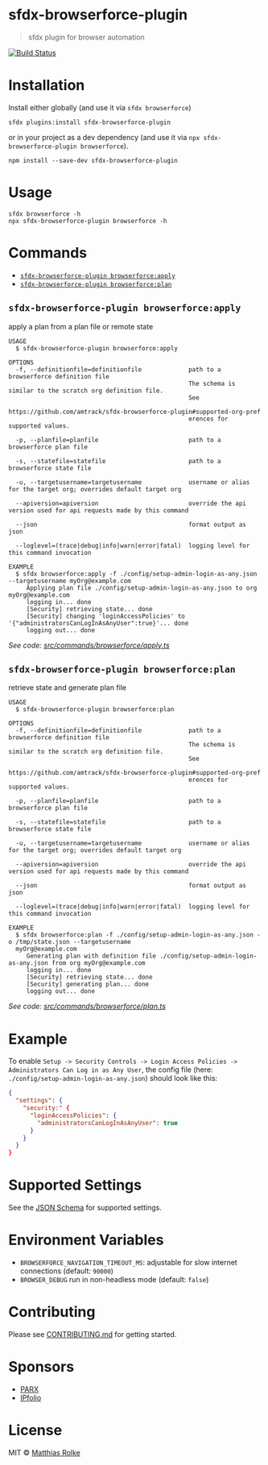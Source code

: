 # sfdx-browserforce-plugin

> sfdx plugin for browser automation

[![Build Status](https://travis-ci.org/amtrack/sfdx-browserforce-plugin.svg?branch=master)](https://travis-ci.org/amtrack/sfdx-browserforce-plugin)

# Installation

Install either globally (and use it via `sfdx browserforce`)

```console
sfdx plugins:install sfdx-browserforce-plugin
```

or in your project as a dev dependency (and use it via `npx sfdx-browserforce-plugin browserforce`).

```console
npm install --save-dev sfdx-browserforce-plugin
```

# Usage

```console
sfdx browserforce -h
npx sfdx-browserforce-plugin browserforce -h
```

# Commands

<!-- commands -->
* [`sfdx-browserforce-plugin browserforce:apply`](#sfdx-browserforce-plugin-browserforceapply)
* [`sfdx-browserforce-plugin browserforce:plan`](#sfdx-browserforce-plugin-browserforceplan)

## `sfdx-browserforce-plugin browserforce:apply`

apply a plan from a plan file or remote state

```
USAGE
  $ sfdx-browserforce-plugin browserforce:apply

OPTIONS
  -f, --definitionfile=definitionfile             path to a browserforce definition file
                                                  The schema is similar to the scratch org definition file.
                                                  See
                                                  https://github.com/amtrack/sfdx-browserforce-plugin#supported-org-pref
                                                  erences for supported values.

  -p, --planfile=planfile                         path to a browserforce plan file

  -s, --statefile=statefile                       path to a browserforce state file

  -u, --targetusername=targetusername             username or alias for the target org; overrides default target org

  --apiversion=apiversion                         override the api version used for api requests made by this command

  --json                                          format output as json

  --loglevel=(trace|debug|info|warn|error|fatal)  logging level for this command invocation

EXAMPLE
  $ sfdx browserforce:apply -f ./config/setup-admin-login-as-any.json --targetusername myOrg@example.com
     Applying plan file ./config/setup-admin-login-as-any.json to org myOrg@example.com
     logging in... done
     [Security] retrieving state... done
     [Security] changing 'loginAccessPolicies' to '{"administratorsCanLogInAsAnyUser":true}'... done
     logging out... done
```

_See code: [src/commands/browserforce/apply.ts](https://github.com/amtrack/sfdx-browserforce-plugin/blob/v0.0.0-development/src/commands/browserforce/apply.ts)_

## `sfdx-browserforce-plugin browserforce:plan`

retrieve state and generate plan file

```
USAGE
  $ sfdx-browserforce-plugin browserforce:plan

OPTIONS
  -f, --definitionfile=definitionfile             path to a browserforce definition file
                                                  The schema is similar to the scratch org definition file.
                                                  See
                                                  https://github.com/amtrack/sfdx-browserforce-plugin#supported-org-pref
                                                  erences for supported values.

  -p, --planfile=planfile                         path to a browserforce plan file

  -s, --statefile=statefile                       path to a browserforce state file

  -u, --targetusername=targetusername             username or alias for the target org; overrides default target org

  --apiversion=apiversion                         override the api version used for api requests made by this command

  --json                                          format output as json

  --loglevel=(trace|debug|info|warn|error|fatal)  logging level for this command invocation

EXAMPLE
  $ sfdx browserforce:plan -f ./config/setup-admin-login-as-any.json -o /tmp/state.json --targetusername 
  myOrg@example.com
     Generating plan with definition file ./config/setup-admin-login-as-any.json from org myOrg@example.com
     logging in... done
     [Security] retrieving state... done
     [Security] generating plan... done
     logging out... done
```

_See code: [src/commands/browserforce/plan.ts](https://github.com/amtrack/sfdx-browserforce-plugin/blob/v0.0.0-development/src/commands/browserforce/plan.ts)_
<!-- commandsstop -->

# Example

To enable `Setup -> Security Controls -> Login Access Policies -> Administrators Can Log in as Any User`, the config file (here: `./config/setup-admin-login-as-any.json`) should look like this:

```json
{
  "settings": {
    "security:" {
      "loginAccessPolicies": {
        "administratorsCanLogInAsAnyUser": true
      }
    }
  }
}
```

# Supported Settings

See the [JSON Schema](src/plugins/schema.json) for supported settings.

# Environment Variables

- `BROWSERFORCE_NAVIGATION_TIMEOUT_MS`: adjustable for slow internet connections (default: `90000`)
- `BROWSER_DEBUG` run in non-headless mode (default: `false`)

# Contributing

Please see [CONTRIBUTING.md](CONTRIBUTING.md) for getting started.

# Sponsors

- [PARX](https://www.parx.com)
- [IPfolio](https://www.ipfolio.com)

# License

MIT © [Matthias Rolke](mailto:mr.amtrack@gmail.com)
